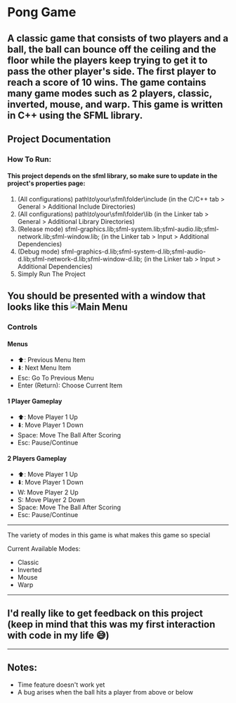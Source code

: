 # Pong Game
A classic game that consists of two players and a ball, the ball can bounce off the ceiling and the floor while the players keep trying to get it to pass the other player's side. The first player to reach a score of 10 wins. The game contains many game modes such as 2 players, classic, inverted, mouse, and warp. This game is written in C++ using the SFML library.
---
## Project Documentation
### How To Run:
#### This project depends on the sfml library, so make sure to update in the project's properties page:
1. (All configurations) path\to\your\sfml\folder\include (in the C/C++ tab > General > Additional Include Directories)
2. (All configurations) path\to\your\sfml\folder\lib (in the Linker tab > General > Additional Library Directories)
3. (Release mode) sfml-graphics.lib;sfml-system.lib;sfml-audio.lib;sfml-network.lib;sfml-window.lib; (in the Linker tab > Input > Additional Dependencies)
4. (Debug mode) sfml-graphics-d.lib;sfml-system-d.lib;sfml-audio-d.lib;sfml-network-d.lib;sfml-window-d.lib; (in the Linker tab > Input > Additional Dependencies)
5. Simply Run The Project

You should be presented with a window that looks like this ![Main Menu]()
---
### Controls
#### Menus
- :arrow_up:: Previous Menu Item
- :arrow_down:: Next Menu Item
- Esc: Go To Previous Menu
- Enter (Return): Choose Current Item

#### 1 Player Gameplay
- :arrow_up:: Move Player 1 Up
- :arrow_down:: Move Player 1 Down
- Space: Move The Ball After Scoring
- Esc: Pause/Continue

#### 2 Players Gameplay
- :arrow_up:: Move Player 1 Up
- :arrow_down:: Move Player 1 Down
- W: Move Player 2 Up
- S: Move Player 2 Down
- Space: Move The Ball After Scoring
- Esc: Pause/Continue
---
The variety of modes in this game is what makes this game so special

Current Available Modes:
- Classic
- Inverted
- Mouse
- Warp
---
## I'd really like to get feedback on this project (keep in mind that this was my first interaction with code in my life 😅)
---
## Notes:
- Time feature doesn't work yet
- A bug arises when the ball hits a player from above or below
